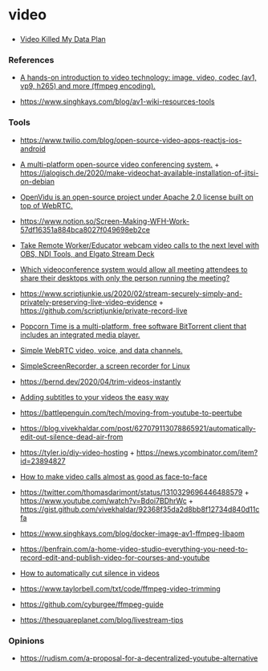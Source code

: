 video
=====

### 

-   [Video Killed My Data Plan](https://docs.google.com/presentation/d/1JPBSDqCpKK1nq9Wpo-NKmXNb1ZyCUKZhcfcdkXTRAA0)

### References

-   [A hands-on introduction to video technology: image, video, codec (av1, vp9, h265) and more (ffmpeg encoding).](https://github.com/leandromoreira/digital_video_introduction)

<!-- -->

-   https://www.singhkays.com/blog/av1-wiki-resources-tools

### Tools

-   https://www.twilio.com/blog/open-source-video-apps-reactjs-ios-android

<!-- -->

-   [A multi-platform open-source video conferencing system.](https://jitsi.org/) + https://jalogisch.de/2020/make-videochat-available-installation-of-jitsi-on-debian

<!-- -->

-   [OpenVidu is an open-source project under Apache 2.0 license built on top of WebRTC.](https://openvidu.io/)

<!-- -->

-   https://www.notion.so/Screen-Making-WFH-Work-57df16351a884bca8027f049698eb2ce

<!-- -->

-   [Take Remote Worker/Educator webcam video calls to the next level with OBS, NDI Tools, and Elgato Stream Deck](https://www.hanselman.com/blog/TakeRemoteWorkerEducatorWebcamVideoCallsToTheNextLevelWithOBSNDIToolsAndElgatoStreamDeck.aspx)

<!-- -->

-   [Which videoconference system would allow all meeting attendees to share their desktops with only the person running the meeting?](https://twitter.com/richinseattle/status/1242954077832507392)

<!-- -->

-   https://www.scriptjunkie.us/2020/02/stream-securely-simply-and-privately-preserving-live-video-evidence + https://github.com/scriptjunkie/private-record-live

<!-- -->

-   [Popcorn Time is a multi-platform, free software BitTorrent client that includes an integrated media player.](https://github.com/popcorn-official/popcorn-desktop)

<!-- -->

-   [Simple WebRTC video, voice, and data channels.](https://github.com/feross/simple-peer)

<!-- -->

-   [SimpleScreenRecorder, a screen recorder for Linux](https://github.com/MaartenBaert/ssr)

<!-- -->

-   https://bernd.dev/2020/04/trim-videos-instantly

<!-- -->

-   [Adding subtitles to your videos the easy way](https://bernd.dev/2020/04/adding-subtitles)

<!-- -->

-   https://battlepenguin.com/tech/moving-from-youtube-to-peertube

<!-- -->

-   https://blog.vivekhaldar.com/post/627079113078865921/automatically-edit-out-silence-dead-air-from

<!-- -->

-   https://tyler.io/diy-video-hosting + https://news.ycombinator.com/item?id=23894827

<!-- -->

-   [How to make video calls almost as good as face-to-face](https://www.benkuhn.net/vc)

<!-- -->

-   https://twitter.com/thomasdarimont/status/1310329696446488579 + https://www.youtube.com/watch?v=Bdoi7BDhrWc + https://gist.github.com/vivekhaldar/92368f35da2d8bb8f12734d840d11cfa

<!-- -->

-   https://www.singhkays.com/blog/docker-image-av1-ffmpeg-libaom

<!-- -->

-   https://benfrain.com/a-home-video-studio-everything-you-need-to-record-edit-and-publish-video-for-courses-and-youtube

<!-- -->

-   [How to automatically cut silence in videos](https://flaviocopes.com/cut-silence-videos)

<!-- -->

-   https://www.taylorbell.com/txt/code/ffmpeg-video-trimming

<!-- -->

-   https://github.com/cyburgee/ffmpeg-guide

<!-- -->

-   https://thesquareplanet.com/blog/livestream-tips

### Opinions

-   https://rudism.com/a-proposal-for-a-decentralized-youtube-alternative
